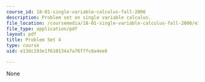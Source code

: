 ```yaml
---
course_id: 18-01-single-variable-calculus-fall-2006
description: Problem set on single variable calculus.
file_location: /coursemedia/18-01-single-variable-calculus-fall-2006/e13dc193e1f610134a7a76f7fc8a4ee6_ps4.pdf
file_type: application/pdf
layout: pdf
title: Problem Set 4
type: course
uid: e13dc193e1f610134a7a76f7fc8a4ee6

---
```

None
